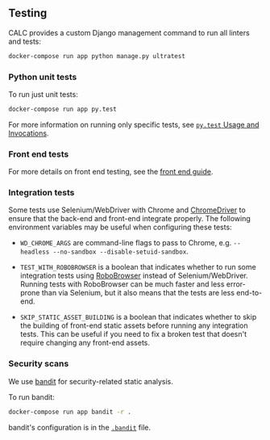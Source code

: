 ## Testing

CALC provides a custom Django management command to run all linters and tests:

```sh
docker-compose run app python manage.py ultratest
```

### Python unit tests

To run just unit tests:

```sh
docker-compose run app py.test
```

For more information on running only specific tests, see
[`py.test` Usage and Invocations][pytest].

### Front end tests

For more details on front end testing, see the [front end guide](frontend.md).

### Integration tests

Some tests use Selenium/WebDriver with Chrome and [ChromeDriver][] to
ensure that the back-end and front-end integrate properly. The
following environment variables may be useful when configuring these
tests:

* `WD_CHROME_ARGS` are command-line flags to pass to Chrome,
  e.g. `--headless --no-sandbox --disable-setuid-sandbox`.

* `TEST_WITH_ROBOBROWSER` is a boolean that indicates whether to run
  some integration tests using [RoboBrowser][] instead of Selenium/WebDriver.
  Running tests with RoboBrowser can be much faster and less error-prone
  than via Selenium, but it also means that the tests are less end-to-end.

* `SKIP_STATIC_ASSET_BUILDING` is a boolean that indicates whether to
  skip the building of front-end static assets before running any
  integration tests. This can be useful if you need to fix a broken
  test that doesn't require changing any front-end assets.

[ChromeDriver]: https://sites.google.com/a/chromium.org/chromedriver/
[RoboBrowser]: http://robobrowser.readthedocs.io/

### Security scans

We use [bandit](https://github.com/openstack/bandit) for security-related
static analysis.

To run bandit:

```sh
docker-compose run app bandit -r .
```

bandit's configuration is in the [`.bandit`](../.bandit) file.

[pytest]: https://pytest.org/latest/usage.html
